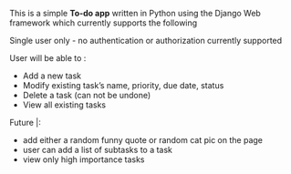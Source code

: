 This is a simple **To-do app** written in Python using the Django Web framework which currently supports the following 

Single user only -  no authentication or authorization currently supported 

User will be able to : 

- Add a new task 
- Modify existing task’s name, priority, due date, status 
- Delete a task (can not be undone) 
- View all existing tasks 


Future |:
* add either a random funny quote or random cat pic on the page
* user can add a list of subtasks to a  task
* view only high importance tasks

	
